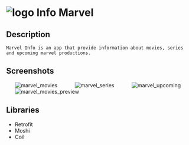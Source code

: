 # ![logo](https://user-images.githubusercontent.com/42875282/147277101-2819781a-117f-4a95-9ae0-81196a53eb5b.png) Info Marvel

## Description
```
Marvel Info is an app that provide information about movies, series and upcoming marvel productions.
```

## Screenshots
&nbsp;&nbsp;&nbsp;&nbsp;&nbsp;
![marvel_movies](https://user-images.githubusercontent.com/42875282/147277957-7b83908c-27ba-4288-9e2e-a89ab78b8651.png)
&nbsp;&nbsp;&nbsp;&nbsp;&nbsp;&nbsp;&nbsp;&nbsp;&nbsp;&nbsp;
![marvel_series](https://user-images.githubusercontent.com/42875282/147278233-949d39fa-0649-49b1-9586-d3cfdea9f1ff.png)
&nbsp;&nbsp;&nbsp;&nbsp;&nbsp;&nbsp;&nbsp;&nbsp;&nbsp;&nbsp;
![marvel_upcoming](https://user-images.githubusercontent.com/42875282/147278543-bcc73335-2bad-43ba-9175-0a979c888fb4.png)
<br>
&nbsp;&nbsp;&nbsp;&nbsp;&nbsp;
![marvel_movies_preview](https://user-images.githubusercontent.com/42875282/147279816-b5e8e2b5-ae35-422a-996d-ff47aabbca2c.png)




## Libraries
* Retrofit
* Moshi
* Coil
